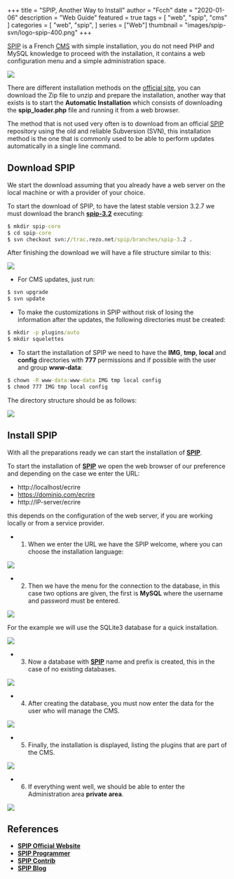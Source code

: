 +++
title = "SPIP, Another Way to Install"
author = "Fcch"
date = "2020-01-06"
description = "Web Guide"
featured = true
tags = [
    "web",
    "spip",
    "cms"
]
categories = [
    "web",
    "spip",
]
series = ["Web"]
thumbnail = "images/spip-svn/logo-spip-400.png"
+++

[SPIP](https://www.spip.net/) is a French [CMS](https://es.wikipedia.org/wiki/Sistema_de_gesti%C3%B3n_de_contenidos) with simple installation, you do not need PHP and MySQL knowledge to proceed with the installation, it contains a web configuration menu and a simple administration space.

<!--more-->

![](/images/spip-svn/logo-spip-400.png)

There are different installation methods on the [official site](https://www.spip.net/es_download), you can download the Zip file to unzip and prepare the installation, another way that exists is to start the **Automatic Installation** which consists of downloading the **spip_loader.php** file and running it from a web browser.

The method that is not used very often is to download from an official [SPIP](https://www.spip.net/) repository using the old and reliable Subversion (SVN), this installation method is the one that is commonly used to be able to perform updates automatically in a single line command.

## Download SPIP

We start the download assuming that you already have a web server on the local machine or with a provider of your choice.

To start the download of SPIP, to have the latest stable version 3.2.7 we must download the branch [**spip-3.2**](https://www.spip.net/es_download) executing:

```cmd
$ mkdir spip-core
$ cd spip-core
$ svn checkout svn://trac.rezo.net/spip/branches/spip-3.2 .
```

After finishing the download we will have a file structure similar to this:

![](/images/spip-svn/spip-tree.png)

- For CMS updates, just run:

```cmd
$ svn upgrade
$ svn update 
```

- To make the customizations in SPIP without risk of losing the information after the updates, the following directories must be created:

```cmd
$ mkdir -p plugins/auto
$ mkdir squelettes
```

- To start the installation of SPIP we need to have the **IMG**, **tmp**, **local** and **config** directories with **777** permissions and if possible with the user and group **www-data**:

```cmd
$ chown -R www-data:www-data IMG tmp local config
$ chmod 777 IMG tmp local config
```

The directory structure should be as follows:

![](/images/spip-svn/spip-tree-complete.png)

## Install SPIP

With all the preparations ready we can start the installation of [**SPIP**](https://www.spip.net/).

To start the installation of [**SPIP**](https://www.spip.net/) we open the web browser of our preference and depending on the case we enter the URL:

- http://localhost/ecrire
- https://dominio.com/ecrire
- http://IP-server/ecrire

this depends on the configuration of the web server, if you are working locally or from a service provider.

- 1. When we enter the URL we have the SPIP welcome, where you can choose the installation language:

![](/images/spip-svn/spip-demo-01.png)

- 2. Then we have the menu for the connection to the database, in this case two options are given, the first is **MySQL** where the username and password must be entered.

![](/images/spip-svn/spip-demo-02.png)

For the example we will use the SQLite3 database for a quick installation.

![](/images/spip-svn/spip-demo-03.png)

- 3. Now a database with [**SPIP**](https://www.spip.net/) name and prefix is created, this in the case of no existing databases.

![](/images/spip-svn/spip-demo-04.png)

- 4. After creating the database, you must now enter the data for the user who will manage the CMS.

![](/images/spip-svn/spip-demo-05.png)

- 5. Finally, the installation is displayed, listing the plugins that are part of the CMS.

![](/images/spip-svn/spip-demo-06.png)

- 6. If everything went well, we should be able to enter the Administration area **private area**.

![](/images/spip-svn/spip-demo-07.png)

## References

- [**SPIP Official Website**](https://www.spip.net/en_rubrique25.html)
- [**SPIP Programmer**](https://programmer.spip.net/)
- [**SPIP Contrib**](https://contrib.spip.net/)
- [**SPIP Blog**](https://blog.spip.net/?lang=fr)